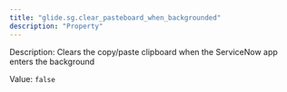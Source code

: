 ```yaml
---
title: "glide.sg.clear_pasteboard_when_backgrounded"
description: "Property"
---
```


Description: Clears the copy/paste clipboard when the ServiceNow app enters the background

Value: `false`